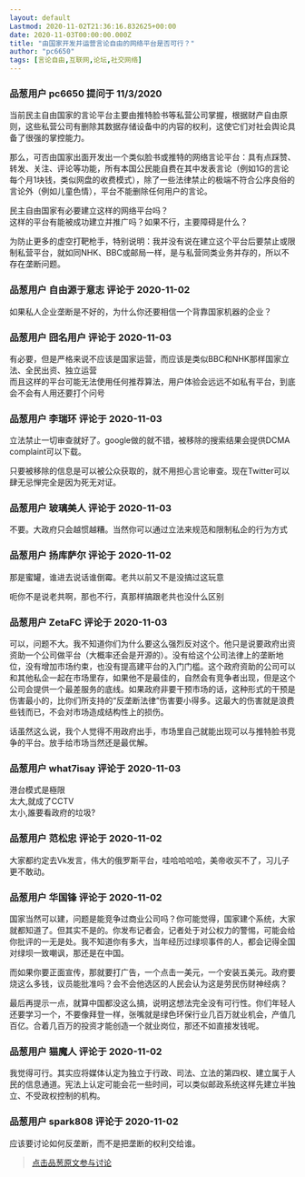 ```yaml
---
layout: default
Lastmod: 2020-11-02T21:36:16.832625+00:00
date: 2020-11-03T00:00:00.000Z
title: "由国家开发并运营言论自由的网络平台是否可行？"
author: "pc6650"
tags: [言论自由,互联网,论坛,社交网络]
---
```



### 品葱用户 **pc6650** 提问于 11/3/2020
    
当前民主自由国家的言论平台主要由推特脸书等私营公司掌握，根据财产自由原则，这些私营公司有删除其数据存储设备中的内容的权利，这使它们对社会舆论具备了很强的掌控能力。  
  
那么，可否由国家出面开发出一个类似脸书或推特的网络言论平台：具有点踩赞、转发、关注、评论等功能，所有本国公民能自费在其中发表言论（例如1G的言论每个月1块钱，类似网盘的收费模式），除了一些法律禁止的极端不符合公序良俗的言论外（例如儿童色情），平台不能删除任何用户的言论。  
  
民主自由国家有必要建立这样的网络平台吗？  
这样的平台有能被成功建立并推广吗？如果不行，主要障碍是什么？  
  
为防止更多的虚空打靶枪手，特别说明：我并没有说在建立这个平台后要禁止或限制私营平台，就如同NHK、BBC或邮局一样，是与私营同类业务并存的，所以不存在垄断问题。
    
                

### 品葱用户 **自由源于意志** 评论于 2020-11-02
        
如果私人企业垄断是不好的，为什么你还要相信一个背靠国家机器的企业？
        
                

### 品葱用户 **囧名用户** 评论于 2020-11-03
        
有必要，但是严格来说不应该是国家运营，而应该是类似BBC和NHK那样国家立法、全民出资、独立运营  
而且这样的平台可能无法使用任何推荐算法，用户体验会远远不如私有平台，到底会不会有人用还要打个问号
        
                

### 品葱用户 **李瑞环** 评论于 2020-11-03
        
立法禁止一切审查就好了。google做的就不错，被移除的搜索结果会提供DCMA complaint可以下载。  
  
只要被移除的信息是可以被公众获取的，就不用担心言论审查。现在Twitter可以肆无忌惮完全是因为死无对证。
        
                

### 品葱用户 **玻璃美人** 评论于 2020-11-03
        
不要。大政府只会越惯越糟。当然你可以通过立法来规范和限制私企的行为方式
        
                

### 品葱用户 **扬库萨尔** 评论于 2020-11-02
        
那是蜜罐，谁进去说话谁倒霉。老共以前又不是没搞过这玩意  
  
呃你不是说老共啊，那也不行，真那样搞跟老共也没什么区别
        
                

### 品葱用户 **ZetaFC** 评论于 2020-11-03
        
可以，问题不大。我不知道你们为什么要这么强烈反对这个。他只是说要政府出资资助一个公司做平台（大概率还会是开源的）。没有给这个公司法律上的垄断地位，没有增加市场约束，也没有提高建平台的入门门槛。这个政府资助的公司可以和其他私企一起在市场里存，如果他不是最佳的，自然会有竞争者出现，但是这个公司会提供一个最差服务的底线。如果政府非要干预市场的话，这种形式的干预是伤害最小的，比你们所支持的“反垄断法律”伤害要小得多。这最大的伤害就是浪费些钱而已，不会对市场造成结构性上的损伤。  
  
话虽然这么说，我个人觉得不用政府出手，市场里自己就能出现可以与推特脸书竞争的平台。放手给市场当然还是最优解。
        
                

### 品葱用户 **what7isay** 评论于 2020-11-03
        
港台模式是極限  
太大,就成了CCTV  
太小,誰要看政府的垃圾?
        
                

### 品葱用户 **范松忠** 评论于 2020-11-02
        
大家都约定去Vk发言，伟大的俄罗斯平台，哇哈哈哈哈，美帝收买不了，习儿子更不敢动。
        
                

### 品葱用户 **华国锋** 评论于 2020-11-02
        
国家当然可以建，问题是能竞争过商业公司吗？你可能觉得，国家建个系统，大家就都知道了。但其实不是的。你发布记者会，记者处于对公权力的警惕，可能会给你批评的一无是处。我不知道你有多大，当年经历过绿坝事件的人，都会记得全国对绿坝一致嘲讽，那还是在中国。  
  
而如果你要正面宣传，那就要打广告，一个点击一美元，一个安装五美元。政府要烧这么多钱，议员能批准吗？会不会他选区的人民会认为这是劳民伤财神经病？  
  
最后再提示一点，就算中国都没这么搞，说明这想法完全没有可行性。你们年轻人还要学习一个，不要像拜登一样，张嘴就是绿色环保行业几百万就业机会，产值几百亿。合着几百万的投资才能创造一个就业岗位，那还不如直接发钱呢。
        
                

### 品葱用户 **猫魔人** 评论于 2020-11-02
        
我觉得可行。其实应将媒体认定为独立于行政、司法、立法的第四权、建立属于人民的信息通道。宪法上认定可能会花一些时间，可以类似邮政系统这样先建立半独立、不受政权控制的机构。
        
                

### 品葱用户 **spark808** 评论于 2020-11-02
        
应该要讨论如何反垄断，而不是把垄断的权利交给谁。
        
                





> [点击品葱原文参与讨论](https://pincong.rocks/question/32985)

